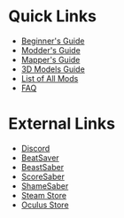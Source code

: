 <!-- TITLE: Beat Saber Modding Group -->
<!-- SUBTITLE: Welcome to the Beat Saber Modding Community Wiki! -->

# Quick Links
* [Beginner's Guide](beginners-guide)
* [Modder's Guide](modding)
* [Mapper's Guide](mapping)
* [3D Models Guide](models)
* [List of All Mods](modding/all-mods)
* [FAQ](faq)
# External Links
* [Discord](https://discord.gg/beatsabermods)
* [BeatSaver](https://beatsaver.com/)
* [BeastSaber](https://bsaber.com/)
* [ScoreSaber](https://scoresaber.com/)
* [ShameSaber](https://shamesaber.ml/)
* [Steam Store](https://store.steampowered.com/app/620980/Beat_Saber/)
* [Oculus Store](https://www.oculus.com/experiences/rift/1304877726278670/)